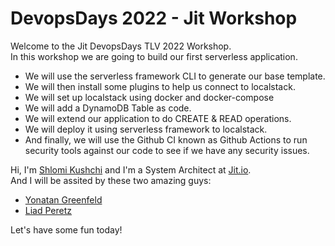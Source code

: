 # DevopsDays 2022 - Jit Workshop
Welcome to the Jit DevopsDays TLV 2022 Workshop.<br>
In this workshop we are going to build our first serverless application.<br>
* We will use the serverless framework CLI to generate our base template.
* We will then install some plugins to help us connect to localstack.
* We will set up localstack using docker and docker-compose
* We will add a DynamoDB Table as code.
* We will extend our application to do CREATE & READ operations.
* We will deploy it using serverless framework to localstack.
* And finally, we will use the Github CI known as Github Actions to run security tools against our code to see if we have any security issues. 

Hi, I'm [Shlomi Kushchi](https://www.linkedin.com/in/shlomi-kushchi-a76b7963/) and I'm a System Architect at [Jit.io](https://www.jit.io/).<br>
And I will be assited by these two amazing guys:
* [Yonatan Greenfeld](https://www.linkedin.com/in/yonatan-greenfeld-40ba1b210/)
* [Liad Peretz](https://www.linkedin.com/in/liad-peretz/)

Let's have some fun today!


```{tableofcontents}
```
